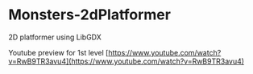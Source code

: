 # Monsters-2dPlatformer
2D platformer using LibGDX

Youtube preview for 1st level [https://www.youtube.com/watch?v=RwB9TR3avu4](https://www.youtube.com/watch?v=RwB9TR3avu4)
